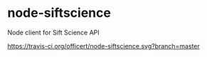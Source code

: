 # node-siftscience
Node client for Sift Science API

https://travis-ci.org/officert/node-siftscience.svg?branch=master
